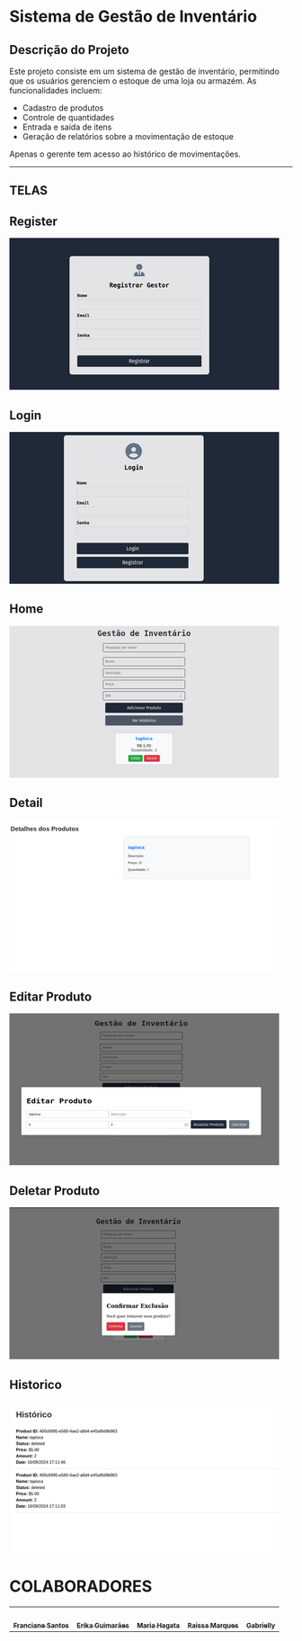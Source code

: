 # Sistema de Gestão de Inventário

## Descrição do Projeto

Este projeto consiste em um sistema de gestão de inventário, permitindo que os usuários gerenciem o estoque de uma loja ou armazém. As funcionalidades incluem:

- Cadastro de produtos
- Controle de quantidades
- Entrada e saída de itens
- Geração de relatórios sobre a movimentação de estoque

Apenas o gerente tem acesso ao histórico de movimentações.

---

## TELAS

## Register
![Descrição da Imagem](telas/tela1.png)
## Login
![Descrição da Imagem](telas/tela2.png)
## Home
![Descrição da Imagem](telas/tela3.png)
## Detail
![Descrição da Imagem](telas/tela4.png)
## Editar Produto
![Descrição da Imagem](telas/tela5.png)
## Deletar Produto
![Descrição da Imagem](telas/tela6.png)
## Historico
![Descrição da Imagem](telas/tela7.png)



# COLABORADORES

<table>
  <tr>
    <td align="center">
      <a href="https://github.com/fran-ss">
        <img src="https://avatars.githubusercontent.com/u/153733849?v=4" width="80px;" alt=""/><br />
        <sub><b>Franciane Santos</b></sub>
      </a>
    </td>
    <td align="center">
      <a href="https://github.com/Erikaguimaraes">
        <img src="https://avatars.githubusercontent.com/u/150470453?v=4" width="80px;" alt=""/><br />
        <sub><b>Erika Guimarães</b></sub>
      </a>
    </td>
    <td align="center">
      <a href="https://github.com/HagataEufrasia">
        <img src="https://avatars.githubusercontent.com/u/151248507?v=4" width="80px;" alt=""/><br />
        <sub><b>Maria Hagata</b></sub>
      </a>
    </td>
    <td align="center">
      <a href="https://github.com/RaissaMarques96">
        <img src="https://avatars.githubusercontent.com/u/153123456?v=4" width="80px;" alt=""/><br />
        <sub><b>Raissa Marques</b></sub>
      </a>
    </td>
    <td align="center">
      <a href="https://github.com/Gabrielly1704">
        <img src="https://avatars.githubusercontent.com/u/153733849?v=4" width="80px;" alt=""/><br />
        <sub><b>Gabrielly</b></sub>
      </a>
    </td>
  </tr>
</table>
